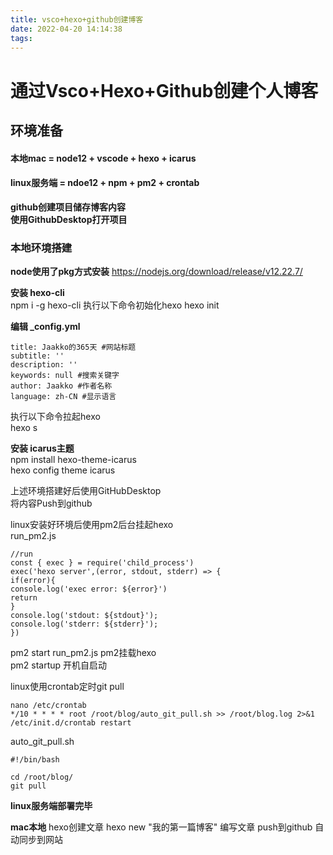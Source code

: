 ```yaml
---
title: vsco+hexo+github创建博客
date: 2022-04-20 14:14:38
tags:
---
```

通过Vsco+Hexo+Github创建个人博客
=============================
环境准备
-----
#### 本地mac = node12 + vscode + hexo + icarus  
#### linux服务端 = ndoe12 + npm + pm2 + crontab

**github创建项目储存博客内容  
使用GithubDesktop打开项目**

### 本地环境搭建
**node使用了pkg方式安装**
<https://nodejs.org/download/release/v12.22.7/>

**安装 hexo-cli**  
npm i -g hexo-cli 
执行以下命令初始化hexo
hexo init

**编辑 _config.yml**

    title: Jaakko的365天 #网站标题
    subtitle: ''
    description: ''
    keywords: null #搜索关键字
    author: Jaakko #作者名称
    language: zh-CN #显示语言

执行以下命令拉起hexo  
hexo s

**安装 icarus主题**  
npm install hexo-theme-icarus  
hexo config theme icarus

上述环境搭建好后使用GitHubDesktop  
将内容Push到github

linux安装好环境后使用pm2后台挂起hexo  
run_pm2.js  

    //run
    const { exec } = require('child_process')
    exec('hexo server',(error, stdout, stderr) => {
    if(error){
    console.log('exec error: ${error}')
    return
    }
    console.log('stdout: ${stdout}');
    console.log('stderr: ${stderr}');
    })

pm2 start run_pm2.js  pm2挂载hexo  
pm2 startup  开机自启动  

linux使用crontab定时git pull

    nano /etc/crontab
    */10 * * * * root /root/blog/auto_git_pull.sh >> /root/blog.log 2>&1
    /etc/init.d/crontab restart

auto_git_pull.sh

    #!/bin/bash

    cd /root/blog/
    git pull

**linux服务端部署完毕**

**mac本地**
hexo创建文章
hexo new "我的第一篇博客"
编写文章
push到github
自动同步到网站
